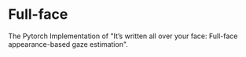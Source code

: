 # Full-face
The Pytorch Implementation of "It’s written all over your face: Full-face appearance-based gaze estimation".
